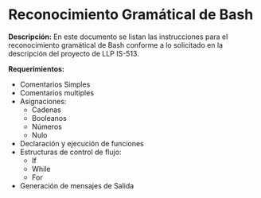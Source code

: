 # Reconocimiento Gramátical de Bash

**Descripción:** En este documento se listan las instrucciones para el reconocimiento gramátical de Bash conforme a lo solicitado en la descripción del proyecto de LLP IS-513.

**Requerimientos:**

- Comentarios Simples
- Comentarios multiples
- Asignaciones:
  - Cadenas
  - Booleanos
  - Números
  - Nulo
- Declaración y ejecución de funciones
- Estructuras de control de flujo:
  - If
  - While
  - For
- Generación de mensajes de Salida
